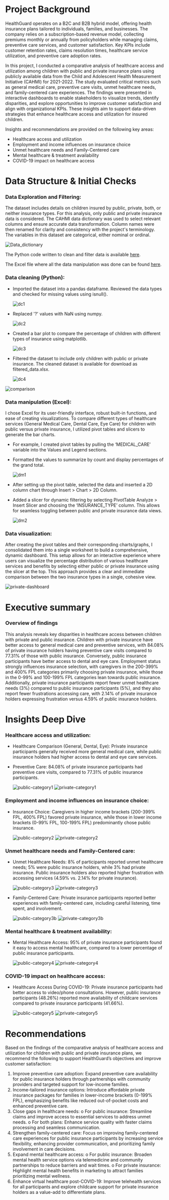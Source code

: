 # Project Background

HealthGuard operates on a B2C and B2B hybrid model, offering health insurance plans tailored to individuals, families, and businesses. The company relies on a subscription-based revenue model, collecting premiums monthly or annually from policyholders while managing claims, preventive care services, and customer satisfaction. Key KPIs include customer retention rates, claims resolution times, healthcare service utilization, and preventive care adoption rates.

In this project, I conducted a comparative analysis of healthcare access and utilization among children with public and private insurance plans using publicly available data from the Child and Adolescent Health Measurement Initiative (CAHMI) for 2021-2022. The study evaluated critical metrics such as general medical care, preventive care visits, unmet healthcare needs, and family-centered care experiences.
The findings were presented in interactive dashboards to enable stakeholders to visualize trends, identify disparities, and explore opportunities to improve customer satisfaction and align with organizational KPIs. These insights aim to support data-driven strategies that enhance healthcare access and utilization for insured children.

Insights and recommendations are provided on the following key areas:
- Healthcare access and utilization
- Employment and income influences on insurance choice
- Unmet healthcare needs and Family-Centered care
- Mental healthcare & treatment availability
- COVID-19 impact on healthcare access

# Data Structure & Initial Checks

### Data Exploration and Filtering: 
The dataset includes details on children insured by public, private, both, or neither insurance types. For this analysis, only public and private insurance data is considered. The CAHMI data dictionary was used to select relevant columns and ensure accurate data transformation. Column names were then renamed for clarity and consistency with the project's terminology. The variables in this dataset are categorical, either nominal or ordinal.  
  
  ![Data_dictionary](Images/data-dict.png)

The Python code written to clean and filter data is available [here](insurance_health.ipynb).

The Excel file where all the data manipulation was done can be found [here](filtered_data.xlsx).

### Data cleaning (Python): 
- Imported the dataset into a pandas dataframe. Reviewed the data types and checked for missing values using isnull().
  
  ![dc1](Images/dc1.png)
- Replaced '?' values with NaN using numpy.
  
  ![dc2](Images/dc2.png)
- Created a bar plot to compare the percentage of children with different types of insurance using matplotlib.
  
  ![dc3](Images/dc3.png)
- Filtered the dataset to include only children with public or private insurance. The cleaned dataset is available for download as filtered_data.xlsx.
  
  ![dc4](Images/dc4.png)

![comparison](Images/comparison.png)

### Data manipulation (Excel): 
I chose Excel for its user-friendly interface, robust built-in functions, and ease of creating visualizations. To compare different types of healthcare services (General Medical Care, Dental Care, Eye Care) for children with public versus private insurance, I utilized pivot tables and slicers to generate the bar charts. 
- For example, I created pivot tables by pulling the ‘MEDICAL_CARE’ variable into the Values and Legend sections.
- Formatted the values to summarize by count and display percentages of the grand total.

  ![dm1](Images/dm1.png)
- After setting up the pivot table, selected the data and inserted a 2D column chart through Insert > Chart > 2D Column.
- Added a slicer for dynamic filtering by selecting PivotTable Analyze > Insert Slicer and choosing the ‘INSURANCE_TYPE’ column. This allows for seamless toggling between public and private insurance data views.

  ![dm2](Images/dm2.png)
 
### Data visualization: 
After creating the pivot tables and their corresponding charts/graphs, I consolidated them into a single worksheet to build a comprehensive, dynamic dashboard. This setup allows for an interactive experience where users can visualize the percentage distribution of various healthcare services and benefits by selecting either public or private insurance using the slicer at the top. This approach provides a clear and immediate comparison between the two insurance types in a single, cohesive view.

  ![private-dashboard](Images/private-dashboard.png)
 
# Executive summary

### Overview of findings
This analysis reveals key disparities in healthcare access between children with private and public insurance. Children with private insurance have better access to general medical care and preventive services, with 84.08% of private insurance holders having preventive care visits compared to 77.31% of those with public insurance. Conversely, public insurance participants have better access to dental and eye care. Employment status strongly influences insurance selection, with caregivers in the 200-399% and 400% FPL categories primarily choosing private insurance, while those in the 0-99% and 100-199% FPL categories lean towards public insurance.
Additionally, private insurance participants report fewer unmet healthcare needs (3%) compared to public insurance participants (5%), and they also report fewer frustrations accessing care, with 2.14% of private insurance holders expressing frustration versus 4.59% of public insurance holders.

# Insights Deep Dive
### Healthcare access and utilization:
- Healthcare Comparison (General, Dental, Eye): Private insurance participants generally received more general medical care, while public insurance holders had higher access to dental and eye care services.
- Preventive Care: 84.08% of private insurance participants had preventive care visits, compared to 77.31% of public insurance participants.

  ![public-category1](Images/public-category1.png)
  ![private-category1](Images/private-category1.png)

### Employment and income influences on insurance choice:
- Insurance Choice: Caregivers in higher income brackets (200-399% FPL, 400% FPL) favored private insurance, while those in lower income brackets (0-99% FPL, 100-199% FPL) predominantly chose public insurance.

  ![public-category2](Images/public-category2.png)
  ![private-category2](Images/private-category2.png)
  
### Unmet healthcare needs and Family-Centered care:
- Unmet Healthcare Needs: 8% of participants reported unmet healthcare needs; 5% were public insurance holders, while 3% had private insurance. Public insurance holders also reported higher frustration with accessing services (4.59% vs. 2.14% for private insurance).

  ![public-category3](Images/public-category3.png)
  ![private-category3](Images/private-category3.png)
- Family-Centered Care: Private insurance participants reported better experiences with family-centered care, including careful listening, time spent, and involvement.

  ![public-category3b](Images/public-category3b.png)
  ![private-category3b](Images/private-category3b.png)

### Mental healthcare & treatment availability:
- Mental Healthcare Access: 95% of private insurance participants found it easy to access mental healthcare, compared to a lower percentage of public insurance participants.

  ![public-category4](Images/public-category4.png)
  ![private-category4](Images/private-category4.png)

### COVID-19 impact on healthcare access:
- Healthcare Access During COVID-19: Private insurance participants had better access to video/phone consultations. However, public insurance participants (48.26%) reported more availability of childcare services compared to private insurance participants (41.66%).

  ![public-category5](Images/public-category5.png)
  ![private-category5](Images/private-category5.png)

# Recommendations
Based on the findings of the comparative analysis of healthcare access and utilization for children with public and private insurance plans, we recommend the following to support HealthGuard’s objectives and improve customer satisfaction:
1.	Improve preventive care adoption: Expand preventive care availability for public insurance holders through partnerships with community providers and targeted support for low-income families.
2.	Income-tailored insurance options: Introduce affordable private insurance packages for families in lower-income brackets (0-199% FPL), emphasizing benefits like reduced out-of-pocket costs and enhanced preventive care.
3.	Close gaps in healthcare needs:
o	For public insurance: Streamline claims and improve access to essential services to address unmet needs.
o	For both plans: Enhance service quality with faster claims processing and seamless communication.
4.	Strengthen family-centered care: Focus on improving family-centered care experiences for public insurance participants by increasing service flexibility, enhancing provider communication, and prioritizing family involvement in care decisions.
5.	Expand mental healthcare access:
o	For public insurance: Broaden mental health service options via telemedicine and community partnerships to reduce barriers and wait times.
o	For private insurance: Highlight mental health benefits in marketing to attract families prioritizing mental wellness.
6.	Enhance virtual healthcare post-COVID-19: Improve telehealth services for all participants and explore childcare support for private insurance holders as a value-add to differentiate plans.

